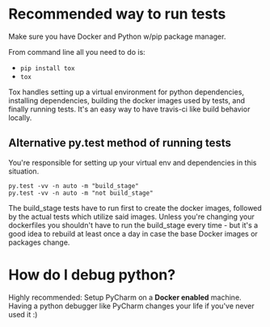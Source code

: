 # Recommended way to run tests

Make sure you have Docker and Python w/pip package manager.

From command line all you need to do is:

- `pip install tox`
- `tox`

Tox handles setting up a virtual environment for python dependencies, installing dependencies, building the docker images used by tests, and finally running tests.  It's an easy way to have travis-ci like build behavior locally.

## Alternative py.test method of running tests

You're responsible for setting up your virtual env and dependencies in this situation.

```
py.test -vv -n auto -m "build_stage"
py.test -vv -n auto -m "not build_stage"
```

The build_stage tests have to run first to create the docker images, followed by the actual tests which utilize said images.  Unless you're changing your dockerfiles you shouldn't have to run the build_stage every time - but it's a good idea to rebuild at least once a day in case the base Docker images or packages change.

# How do I debug python?

Highly recommended: Setup PyCharm on a **Docker enabled** machine.  Having a python debugger like PyCharm changes your life if you've never used it :)
